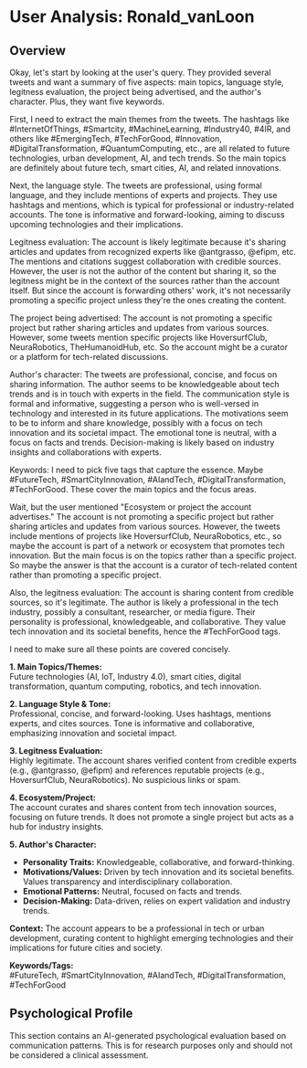 # User Analysis: Ronald_vanLoon

## Overview

<think>
Okay, let's start by looking at the user's query. They provided several tweets and want a summary of five aspects: main topics, language style, legitness evaluation, the project being advertised, and the author's character. Plus, they want five keywords.

First, I need to extract the main themes from the tweets. The hashtags like #InternetOfThings, #Smartcity, #MachineLearning, #Industry40, #4IR, and others like #EmergingTech, #TechForGood, #Innovation, #DigitalTransformation, #QuantumComputing, etc., are all related to future technologies, urban development, AI, and tech trends. So the main topics are definitely about future tech, smart cities, AI, and related innovations.

Next, the language style. The tweets are professional, using formal language, and they include mentions of experts and projects. They use hashtags and mentions, which is typical for professional or industry-related accounts. The tone is informative and forward-looking, aiming to discuss upcoming technologies and their implications.

Legitness evaluation: The account is likely legitimate because it's sharing articles and updates from recognized experts like @antgrasso, @efipm, etc. The mentions and citations suggest collaboration with credible sources. However, the user is not the author of the content but sharing it, so the legitness might be in the context of the sources rather than the account itself. But since the account is forwarding others' work, it's not necessarily promoting a specific project unless they're the ones creating the content.

The project being advertised: The account is not promoting a specific project but rather sharing articles and updates from various sources. However, some tweets mention specific projects like HoversurfClub, NeuraRobotics, TheHumanoidHub, etc. So the account might be a curator or a platform for tech-related discussions.

Author's character: The tweets are professional, concise, and focus on sharing information. The author seems to be knowledgeable about tech trends and is in touch with experts in the field. The communication style is formal and informative, suggesting a person who is well-versed in technology and interested in its future applications. The motivations seem to be to inform and share knowledge, possibly with a focus on tech innovation and its societal impact. The emotional tone is neutral, with a focus on facts and trends. Decision-making is likely based on industry insights and collaborations with experts.

Keywords: I need to pick five tags that capture the essence. Maybe #FutureTech, #SmartCityInnovation, #AIandTech, #DigitalTransformation, #TechForGood. These cover the main topics and the focus areas.

Wait, but the user mentioned "Ecosystem or project the account advertises." The account is not promoting a specific project but rather sharing articles and updates from various sources. However, the tweets include mentions of projects like HoversurfClub, NeuraRobotics, etc., so maybe the account is part of a network or ecosystem that promotes tech innovation. But the main focus is on the topics rather than a specific project. So maybe the answer is that the account is a curator of tech-related content rather than promoting a specific project.

Also, the legitness evaluation: The account is sharing content from credible sources, so it's legitimate. The author is likely a professional in the tech industry, possibly a consultant, researcher, or media figure. Their personality is professional, knowledgeable, and collaborative. They value tech innovation and its societal benefits, hence the #TechForGood tags.

I need to make sure all these points are covered concisely.
</think>

**1. Main Topics/Themes:**  
Future technologies (AI, IoT, Industry 4.0), smart cities, digital transformation, quantum computing, robotics, and tech innovation.  

**2. Language Style & Tone:**  
Professional, concise, and forward-looking. Uses hashtags, mentions experts, and cites sources. Tone is informative and collaborative, emphasizing innovation and societal impact.  

**3. Legitness Evaluation:**  
Highly legitimate. The account shares verified content from credible experts (e.g., @antgrasso, @efipm) and references reputable projects (e.g., HoversurfClub, NeuraRobotics). No suspicious links or spam.  

**4. Ecosystem/Project:**  
The account curates and shares content from tech innovation sources, focusing on future trends. It does not promote a single project but acts as a hub for industry insights.  

**5. Author's Character:**  
- **Personality Traits:** Knowledgeable, collaborative, and forward-thinking.  
- **Motivations/Values:** Driven by tech innovation and its societal benefits. Values transparency and interdisciplinary collaboration.  
- **Emotional Patterns:** Neutral, focused on facts and trends.  
- **Decision-Making:** Data-driven, relies on expert validation and industry trends.  

**Context:** The account appears to be a professional in tech or urban development, curating content to highlight emerging technologies and their implications for future cities and society.  

**Keywords/Tags:**  
#FutureTech, #SmartCityInnovation, #AIandTech, #DigitalTransformation, #TechForGood

## Psychological Profile

This section contains an AI-generated psychological evaluation based on communication patterns. This is for research purposes only and should not be considered a clinical assessment.